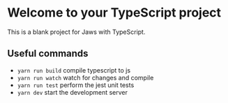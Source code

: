 # Welcome to your TypeScript project

This is a blank project for Jaws with TypeScript.

## Useful commands

* `yarn run build`   compile typescript to js
* `yarn run watch`   watch for changes and compile
* `yarn run test`    perform the jest unit tests
* `yarn dev`         start the development server
